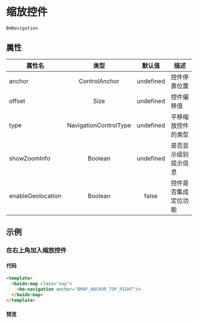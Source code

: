 # 缩放控件

`BmNavigation`

## 属性

|属性名|类型|默认值|描述|
|------|:---:|:---:|----|
|anchor|ControlAnchor|undefined|控件停靠位置|
|offset|Size|undefined|控件偏移值|
|type|NavigationControlType|undefined|平移缩放控件的类型|
|showZoomInfo|Boolean|undefined|是否显示级别提示信息|
|enableGeolocation|Boolean|false|控件是否集成定位功能|

## 示例

### 在右上角加入缩放控件

#### 代码

```html
<template>
  <baidu-map class="map">
    <bm-navigation anchor="BMAP_ANCHOR_TOP_RIGHT"/>
  </baidu-map>
</template>
```

#### 预览
<doc-preview>
  <baidu-map slot="map" class="map">
    <bm-navigation anchor="BMAP_ANCHOR_TOP_RIGHT"/>
  </baidu-map>
</doc-preview>
  